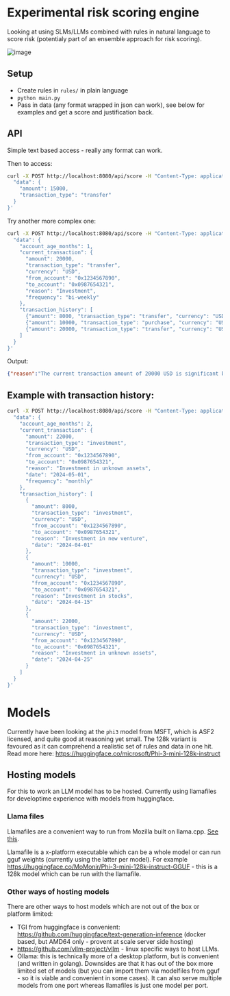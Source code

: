 # Experimental risk scoring engine

Looking at using SLMs/LLMs combined with rules in natural language to score risk (potentialy part of an ensemble approach for risk scoring). 

![image](https://github.com/TBD54566975/risky-buddy/assets/14976/3d5cb56c-f94a-466c-babb-f0c2fb8924b3)


## Setup 

* Create rules in `rules/` in plain language
* `python main.py` 
* Pass in data (any format wrapped in json can work), see below for examples and get a score and justification back.


## API

Simple text based access - really any format can work. 

Then to access: 

```sh
curl -X POST http://localhost:8080/api/score -H "Content-Type: application/json" -d '{
  "data": {
    "amount": 15000,
    "transaction_type": "transfer"
  }
}'
```



Try another more complex one: 
```sh
curl -X POST http://localhost:8080/api/score -H "Content-Type: application/json" -d '{
  "data": {
    "account_age_months": 1,
    "current_transaction": {
      "amount": 20000,
      "transaction_type": "transfer",
      "currency": "USD",
      "from_account": "0x1234567890",
      "to_account": "0x0987654321",
      "reason": "Investment",
      "frequency": "bi-weekly"
    },
    "transaction_history": [
      {"amount": 8000, "transaction_type": "transfer", "currency": "USD"},
      {"amount": 10000, "transaction_type": "purchase", "currency": "USD"},
      {"amount": 20000, "transaction_type": "transfer", "currency": "USD"}
    ]
  }
}'
```

Output:

```json
{"reason":"The current transaction amount of 20000 USD is significant but does not exceed the high-risk threshold of 100000. However, considering this account is only 1 month old and has a bi-weekly transfer frequency which deviates from typical behavior (especially since there are already two transactions in its history), it raises some concern. The transaction amount matches with the stated reason 'Investment', but without additional context or historical data on investments, this could be flagged as medium risk.","risk":"medium"}
```


## Example with transaction history: 

```sh
curl -X POST http://localhost:8080/api/score -H "Content-Type: application/json" -d '{
  "data": {
    "account_age_months": 2,
    "current_transaction": {
      "amount": 22000,
      "transaction_type": "investment",
      "currency": "USD",
      "from_account": "0x1234567890",
      "to_account": "0x0987654321",
      "reason": "Investment in unknown assets",
      "date": "2024-05-01",
      "frequency": "monthly"
    },
    "transaction_history": [
      {
        "amount": 8000,
        "transaction_type": "investment",
        "currency": "USD",
        "from_account": "0x1234567890",
        "to_account": "0x0987654321",
        "reason": "Investment in new venture",
        "date": "2024-04-01"
      },
      {
        "amount": 10000,
        "transaction_type": "investment",
        "currency": "USD",
        "from_account": "0x1234567890",
        "to_account": "0x0987654321",
        "reason": "Investment in stocks",
        "date": "2024-04-15"
      },
      {
        "amount": 22000,
        "transaction_type": "investment",
        "currency": "USD",
        "from_account": "0x1234567890",
        "to_account": "0x0987654321",
        "reason": "Investment in unknown assets",
        "date": "2024-04-25"
      }
    ]
  }
}'
```


# Models

Currently have been looking at the `phi3` model from MSFT, which is ASF2 licensed, and quite good at reasoning yet small.
The 128k variant is favoured as it can comprehend a realistic set of rules and data in one hit. Read more here: https://huggingface.co/microsoft/Phi-3-mini-128k-instruct

## Hosting models

For this to work an LLM model has to be hosted. Currently using llamafiles for developtime experience with models from huggingface. 

### Llama files
Llamafiles are a convenient way to run from Mozilla built on llama.cpp. [See this](https://github.com/Mozilla-Ocho/llamafile). 

Llamafile is a x-platform executable which can be a whole model or can run gguf weights (currently using the latter per model). For example https://huggingface.co/MoMonir/Phi-3-mini-128k-instruct-GGUF - this is a 128k model which can be run with the llamafile. 

### Other ways of hosting models

There are other ways to host models which are not out of the box or platform limited:

* TGI from huggingface is convenient: https://github.com/huggingface/text-generation-inference (docker based, but AMD64 only -  provent at scale server side hosting)
* https://github.com/vllm-project/vllm - linux specific ways to host LLMs.
* Ollama: this is technically more of a desktop platform, but is convenient (and written in golang). Downsides are that it has out of the box more limited set of models (but you can import them via modelfiles from gguf - so it is viable and convenient in some cases). It can also serve multiple models from one port whereas llamafiles is just one model per port.

